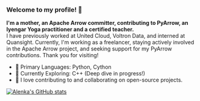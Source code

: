 ### Welcome to my profile! 👋

**I'm a mother, an Apache Arrow committer, contributing to PyArrow, an Iyengar Yoga practitioner and a certified teacher.**<br>
I have previously worked at United Cloud, Voltron Data, and interned at Quansight. Currently, I'm working as a freelancer, staying actively involved in the Apache Arrow project, and seeking support for my PyArrow contributions. Thank you for visiting!

- 🔭 Primary Languages: Python, Cython
- 🌱 Currently Exploring: C++ (Deep dive in progress!)
- 👯 I love contributing to and collaborating on open-source projects.

[![Alenka's GitHub stats](https://github-readme-stats.vercel.app/api?username=AlenkaF)](https://github.com/anuraghazra/github-readme-stats)
